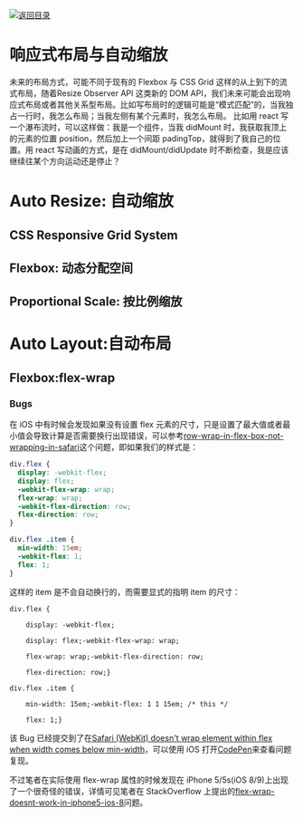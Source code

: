 [![返回目录](https://parg.co/UYp)](https://github.com/wxyyxc1992/Web-Series/)

# 响应式布局与自动缩放

未来的布局方式，可能不同于现有的 Flexbox 与 CSS Grid 这样的从上到下的流式布局，随着Resize Observer API 这类新的 DOM API，我们未来可能会出现响应式布局或者其他关系型布局。比如写布局时的逻辑可能是“模式匹配”的，当我独占一行时，我怎么布局；当我左侧有某个元素时，我怎么布局。
比如用 react 写一个瀑布流时，可以这样做：我是一个组件，当我 didMount 时，我获取我顶上的元素的位置 position，然后加上一个间距 padingTop，就得到了我自己的位置。用 react 写动画的方式，是在 didMount/didUpdate 时不断检查，我是应该继续往某个方向运动还是停止？

# Auto Resize: 自动缩放

## CSS Responsive Grid System

## Flexbox: 动态分配空间

## Proportional Scale: 按比例缩放

# Auto Layout:自动布局

## Flexbox:flex-wrap

### Bugs

在 iOS 中有时候会发现如果没有设置 flex 元素的尺寸，只是设置了最大值或者最小值会导致计算是否需要换行出现错误，可以参考[row-wrap-in-flex-box-not-wrapping-in-safari](http://stackoverflow.com/questions/25360526/row-wrap-in-flex-box-not-wrapping-in-safari/30792851#30792851)这个问题，即如果我们的样式是：

```css
div.flex {
  display: -webkit-flex;
  display: flex;
  -webkit-flex-wrap: wrap;
  flex-wrap: wrap;
  -webkit-flex-direction: row;
  flex-direction: row;
}

div.flex .item {
  min-width: 15em;
  -webkit-flex: 1;
  flex: 1;
}
```

这样的 item 是不会自动换行的，而需要显式的指明 item 的尺寸：

```
div.flex {

    display: -webkit-flex;

    display: flex;-webkit-flex-wrap: wrap;

    flex-wrap: wrap;-webkit-flex-direction: row;

    flex-direction: row;}

div.flex .item {

    min-width: 15em;-webkit-flex: 1 1 15em; /* this */

    flex: 1;}
```

该 Bug 已经提交到了在[Safari (WebKit) doesn't wrap element within flex when width comes below min-width](https://bugs.webkit.org/show_bug.cgi?id=136041)，可以使用 iOS 打开[CodePen](http://codepen.io/philipwalton/pen/BNrGwN)来查看问题复现。

不过笔者在实际使用 flex-wrap 属性的时候发现在 iPhone 5/5s(iOS 8/9)上出现了一个很奇怪的错误，详情可见笔者在 StackOverflow 上提出的[flex-wrap-doesnt-work-in-iphone5-ios-8](http://stackoverflow.com/questions/38365121/flex-wrap-doesnt-work-in-iphone5-ios-8)问题。
